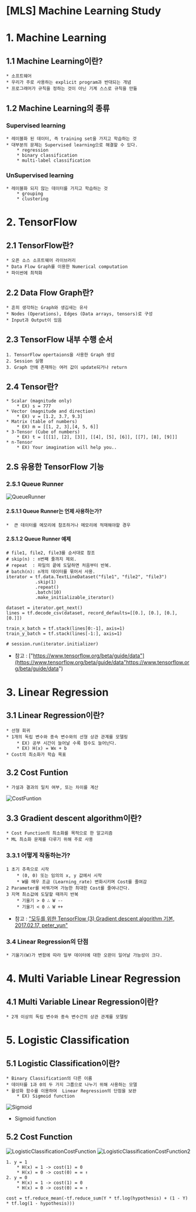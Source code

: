 [MLS] Machine Learning Study
==========================
# 1. Machine Learning
## 1.1 Machine Learning이란?
    * 소프트웨어
    * 우리가 주로 사용하는 explicit program과 반대되는 개념
    * 프로그래머가 규칙을 정하는 것이 아닌 기계 스스로 규칙을 만듦

## 1.2 Machine Learning의 종류
### Supervised learning
    * 레이블화 된 데이터, 즉 training set을 가지고 학습하는 것
    * 대부분의 문제는 Supervised learning으로 해결할 수 있다.
        * regression
        * binary classification
        * multi-label classification

### UnSupervised learning
    * 레이블화 되지 않는 데이터를 가지고 학습하는 것
        * grouping
        * clustering

# 2. TensorFlow
## 2.1 TensorFlow란?
    * 오픈 소스 소프트웨어 라이브러리
    * Data Flow Graph를 이용한 Numerical computation
    * 파이썬에 최적화
    
## 2.2 Data Flow Graph란?
    * 흔히 생각하는 Graph와 생김새는 유사
    * Nodes (Operations), Edges (Data arrays, tensors)로 구성
    * Input과 Output이 있음

## 2.3 TensorFlow 내부 수행 순서
    1. TensorFlow opertaions을 사용한 Graph 생성
    2. Session 실행
    3. Graph 안에 존재하는 여러 값이 update되거나 return

## 2.4 Tensor란?
    * Scalar (magnitude only)
        * EX) s = 777
    * Vector (magnitude and direction)
        * EX) v = [1.2, 3.7, 9.3]
    * Matrix (table of numbers)
        * EX) m = [[1, 2, 3],[4, 5, 6]]
    * 3-Tensor (Cube of numbers)
        * EX) t = [[[1], [2], [3]], [[4], [5], [6]], [[7], [8], [9]]]
    * n-Tensor 
        * EX) Your imagination will help you..

## 2.S 유용한 TensorFlow 기능
### 2.S.1 Queue Runner
![QueueRunner](res/image/example/QueueRunner.PNG)

#### 2.S.1.1 Queue Runner는 언제 사용하는가?
    *  큰 데이터를 메모리에 참조하거나 메모리에 적재해야할 경우

#### 2.S.1.2 Queue Runner 예제
<pre><code># file1, file2, file3를 순서대로 참조
# skip(n) : n번째 줄까지 제외.
# repeat  : 파일의 끝에 도달하면 처음부터 반복.
# batch(n): n개의 데이터를 묶어서 사용.
iterator = tf.data.TextLineDataset("file1", "file2", "file3")
           .skip(1)
           .repeat()
           .batch(10)
           .make_initializable_iterator()

dataset = iterator.get_next()
lines = tf.decode_csv(dataset, record_defaults=[[0.], [0.], [0.], [0.]])

train_x_batch = tf.stack(lines[0:-1], axis=1)
train_y_batch = tf.stack(lines[-1:], axis=1)

# session.run(iterator.initializer)
</code></pre>
* 참고 : ["https://www.tensorflow.org/beta/guide/data"](https://www.tensorflow.org/beta/guide/data"https://www.tensorflow.org/beta/guide/data")
        
# 3. Linear Regression
## 3.1 Linear Regression이란?
    * 선형 회귀
    * 1개의 독립 변수와 종속 변수와의 선형 상관 관계를 모델링
        * EX) 공부 시간이 늘어날 수록 점수도 늘어난다.
        * EX) H(x) = Wx + b
    * Cost의 최소화가 학습 목표 

## 3.2 Cost Funtion
    * 가설과 결과의 일치 여부, 또는 차이를 계산
![CostFuntion](res/image/example/CostFuntion.PNG)

## 3.3 Gradient descent algorithm이란?
    * Cost Function의 최소화를 목적으로 한 알고리즘
    * ML 최소화 문제를 다루기 위해 주로 사용

### 3.3.1 어떻게 작동하는가?
    1 초기 추측으로 시작
        * (0, 0) 또는 임의의 x, y 값에서 시작 
        * W를 매우 조금 (Learning_rate) 변화시키며 Cost를 줄여감
    2 Parameter를 바꿔가며 가능한 최대한 Cost를 줄여나간다.
    3 지역 최소값에 도달할 때까지 반복
        * 기울기 > 0 ∴ W --
        * 기울기 < 0 ∴ W ++
* 참고 : ["모두를 위한 TensorFlow (3) Gradient descent algorithm 기본, 2017.02.17, peter_yun"](https://medium.com/@peteryun/ml-%EB%AA%A8%EB%91%90%EB%A5%BC-%EC%9C%84%ED%95%9C-tensorflow-3-gradient-descent-algorithm-%EA%B8%B0%EB%B3%B8-c0688208fc59 "https://medium.com/@peteryun/ml-%EB%AA%A8%EB%91%90%EB%A5%BC-%EC%9C%84%ED%95%9C-tensorflow-3-gradient-descent-algorithm-%EA%B8%B0%EB%B3%B8-c0688208fc59")

### 3.4 Linear Regression의 단점
    * 기울기(W)가 변함에 따라 일부 데이터에 대한 오판이 일어날 가능성이 크다.
 
# 4. Multi Variable Linear Regression

## 4.1 Multi Variable Linear Regression이란?
    * 2개 이상의 독립 변수와 종속 변수간의 상관 관계를 모델링

# 5. Logistic Classification
## 5.1 Logistic Classification이란?
    * Binary Classification의 다른 이름
    * 데이터를 1과 0의 두 가지 그룹으로 나누기 위해 사용하는 모델
    * 활성화 함수를 이용하여  Linear Regression의 단점을 보완 
        * EX) Sigmoid function
![Sigmoid](res/image/example/Sigmoid.PNG)

* Sigmoid function
        
## 5.2 Cost Function
![LogisticClassificationCostFunction](res/image/example/LogisticClassificationCostFunction.PNG)
![LogisticClassificationCostFunction2](res/image/example/LogisticClassificationCostFunction2.PNG)
    
    1. y = 1
        * H(x) = 1 -> cost(1) = 0
        * H(x) = 0 -> cost(0) = ∞ ↑
    2. y = 0
        * H(x) = 1 -> cost(1) = 0
        * H(x) = 0 -> cost(0) = ∞ ↑

<pre><code>cost = tf.reduce_mean(-tf.reduce_sum(Y * tf.log(hypothesis) + (1 - Y) * tf.log(1 - hypothesis)))</code></pre>    
        
        